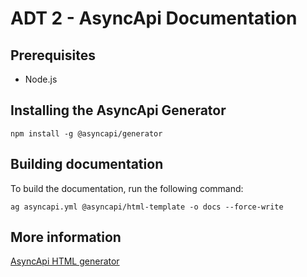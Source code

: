 # ADT 2 - AsyncApi Documentation

## Prerequisites
- Node.js

## Installing the AsyncApi Generator
```
npm install -g @asyncapi/generator
```

## Building documentation

To build the documentation, run the following command:

```
ag asyncapi.yml @asyncapi/html-template -o docs --force-write
```

## More information
[AsyncApi HTML generator](https://github.com/asyncapi/html-template)

